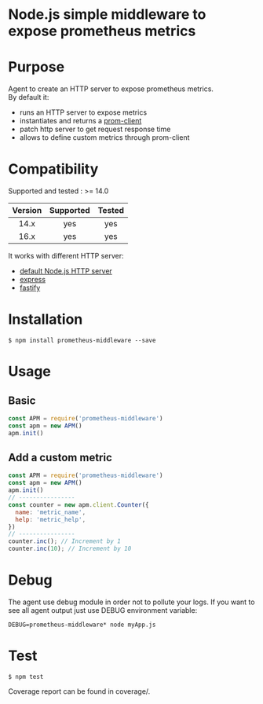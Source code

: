 # Node.js simple middleware to expose prometheus metrics

# Purpose

Agent to create an HTTP server to expose prometheus metrics.  
By default it:
- runs an HTTP server to expose metrics
- instantiates and returns a [prom-client](https://www.npmjs.com/package/prom-client)
- patch http server to get request response time
- allows to define custom metrics through prom-client

# Compatibility

Supported and tested : >= 14.0

| Version       | Supported     | Tested         |
|:-------------:|:-------------:|:--------------:|
| 14.x          | yes           | yes            |
| 16.x          | yes           | yes            |

It works with different HTTP server:
- [default Node.js HTTP server](https://nodejs.org/api/http.html#class-httpserver)
- [express](https://expressjs.com/)
- [fastify](https://www.fastify.io/)

# Installation

```console
$ npm install prometheus-middleware --save
```

# Usage

## Basic
```javascript
const APM = require('prometheus-middleware')
const apm = new APM()
apm.init()
```

## Add a custom metric
```javascript
const APM = require('prometheus-middleware')
const apm = new APM()
apm.init()
// ----------------
const counter = new apm.client.Counter({
  name: 'metric_name',
  help: 'metric_help',
})
// ----------------
counter.inc(); // Increment by 1
counter.inc(10); // Increment by 10
```

# Debug

The agent use debug module in order not to pollute your logs.
If you want to see all agent output just use DEBUG environment variable:

```console
DEBUG=prometheus-middleware* node myApp.js
```

# Test

```console
$ npm test
```

Coverage report can be found in coverage/.
